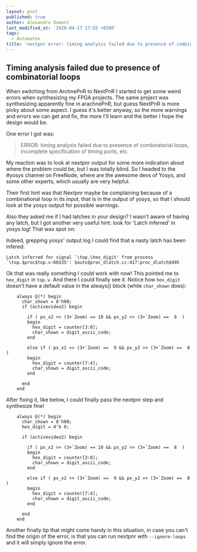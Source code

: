 ```yaml
---
layout: post
published: true
author: Alexandre Dumont
last_modified_at: '2020-04-17 17:55 +0200'
tags:
  - Automaton
title: 'nextpnr error: timing analysis failed due to presence of combinatorial loops'
---
```

## Timing analysis failed due to presence of combinatorial loops

When switching from ArchnePnR to NextPnR I started to get some weird errors when synthesizing my FPGA projects. The same project was synthesizing apparently fine in arachnePnR, but  guess NextPnR is more picky about some aspect. I guess it's better anyway, so the more warnings and errors we can get and fix, the more I'll learn and the better I hope the design would be.

One error I got was:

> ERROR: timing analysis failed due to presence of combinatorial loops, incomplete specification of timing ports, etc.

My reaction was to look at nextpnr output for some more indication about where the problem could be, but I was totally blind. So I headed to the #yosys channel on FreeNode, where are the awesome devs of Yosys, and some other experts, which usually are very helpful.

Their first hint was that Nextpnr maybe be complaining because of a combinational loop in its input, that is in the output of yosys, so that I should look at the yosys output for possible warnings.

Also they asked me if I had latches in your design? I wasn't aware of having any latch, but I got another very useful hint: look for 'Latch inferred' in yosys log! That was spot on:

Indeed, grepping yosys' output log I could find that a nasty latch has been infered:

```nosynthax
Latch inferred for signal `\top.\hex_digit' from process `\top.$proc$top.v:66$35': $auto$proc_dlatch.cc:417:proc_dlatch$495
```

Ok that was really something I could work with now! This pointed me to `hex_digit` in `top.v`. And there I could finally see it. Notice how `hex_digit` doesn't have a default value in the always() block (while `char_shown` does):

```nosynthax
    always @(*) begin
      char_shown = 8'h00;
      if (activevideo2) begin

        if ( px_x2 >> (3+`Zoom) == 10 && px_y2 >> (3+`Zoom) ==  8  )
        begin
          hex_digit = counter[3:0];
          char_shown = digit_ascii_code;
        end

        else if ( px_x2 >> (3+`Zoom) ==  9 && px_y2 >> (3+`Zoom) ==  8  )
        begin
          hex_digit = counter[7:4];
          char_shown = digit_ascii_code;
        end

      end
    end
```

After fixing it, like below, I could finally pass the nextpnr step and synthesize fine!

```nosynthax
    always @(*) begin
      char_shown = 8'h00;
      hex_digit = 4'b 0;
      
      if (activevideo2) begin

        if ( px_x2 >> (3+`Zoom) == 10 && px_y2 >> (3+`Zoom) ==  8  )
        begin
          hex_digit = counter[3:0];
          char_shown = digit_ascii_code;
        end

        else if ( px_x2 >> (3+`Zoom) ==  9 && px_y2 >> (3+`Zoom) ==  8  )
        begin
          hex_digit = counter[7:4];
          char_shown = digit_ascii_code;
        end

      end
    end
```

Another finally tip that might come handy in this situation, in case you can't find the origin of the error, is that you can run nextpnr with `--ignore-loops` and it will simply ignore the error.